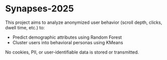 # Synapses-2025
This project aims to analyze anonymized user behavior (scroll depth, clicks, dwell time, etc.) to:

- Predict demographic attributes using Random Forest
- Cluster users into behavioral personas using KMeans

No cookies, PII, or user-identifiable data is stored or transmitted.


